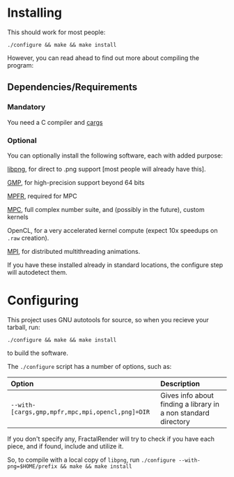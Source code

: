 
# Installing


This should work for most people:

`./configure && make && make install`


However, you can read ahead to find out more about compiling the program:

## Dependencies/Requirements

### Mandatory

You need a C compiler and [cargs](http://chemicaldevelopment.us/cargs)

### Optional

You can optionally install the following software, each with added purpose:

[libpng](http://www.libpng.org/pub/png/libpng.html), for direct to .png support [most people will already have this].

[GMP](https://gmplib.org/), for high-precision support beyond 64 bits

[MPFR](https://mpfr.org/), required for MPC

[MPC](https://http://www.multiprecision.org/), full complex number suite, and (possibly in the future), custom kernels

OpenCL, for a very accelerated kernel compute (expect 10x speedups on `.raw` creation).

[MPI](https://www.open-mpi.org/), for distributed multithreading animations.


If you have these installed already in standard locations, the configure step will autodetect them.

# Configuring

This project uses GNU autotools for source, so when you recieve your tarball, run:

`./configure && make && make install`

to build the software.

The `./configure` script has a number of options, such as:

| Option | Description |
|:------------- |:------------- |
| `--with-[cargs,gmp,mpfr,mpc,mpi,opencl,png]=DIR` | Gives info about finding a library in a non standard directory |


If you don't specify any, FractalRender will try to check if you have each piece, and if found, include and utilize it.


So, to compile with a local copy of `libpng`, run `./configure --with-png=$HOME/prefix && make && make install`



